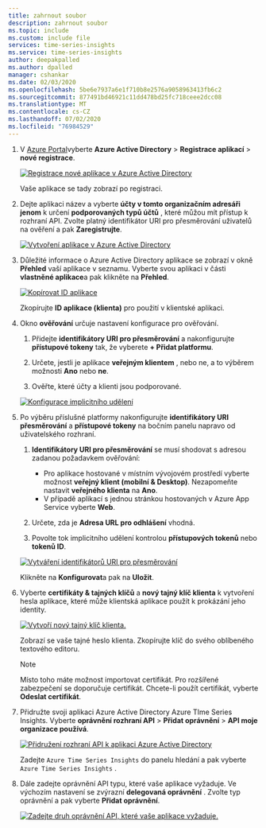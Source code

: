 ```yaml
---
title: zahrnout soubor
description: zahrnout soubor
ms.topic: include
ms.custom: include file
services: time-series-insights
ms.service: time-series-insights
author: deepakpalled
ms.author: dpalled
manager: cshankar
ms.date: 02/03/2020
ms.openlocfilehash: 5be6e7937a6e1f710b8e2576a9058963413fb6c2
ms.sourcegitcommit: 877491bd46921c11dd478bd25fc718ceee2dcc08
ms.translationtype: MT
ms.contentlocale: cs-CZ
ms.lasthandoff: 07/02/2020
ms.locfileid: "76984529"
---
```

1. V [Azure Portal](https://ms.portal.azure.com/)vyberte **Azure Active Directory**  >  **Registrace aplikací**  >  **nové registrace**.

   [![Registrace nové aplikace v Azure Active Directory](media/time-series-insights-aad-registration/active-directory-new-application-registration.png)](media/time-series-insights-aad-registration/active-directory-new-application-registration.png#lightbox)

    Vaše aplikace se tady zobrazí po registraci.

1. Dejte aplikaci název a vyberte **účty v tomto organizačním adresáři jenom** k určení **podporovaných typů účtů** , které můžou mít přístup k rozhraní API. Zvolte platný identifikátor URI pro přesměrování uživatelů na ověření a pak **Zaregistrujte**.

   [![Vytvoření aplikace v Azure Active Directory](media/time-series-insights-aad-registration/active-directory-registration.png)](media/time-series-insights-aad-registration/active-directory-registration.png#lightbox)

1. Důležité informace o Azure Active Directory aplikace se zobrazí v okně **Přehled** vaší aplikace v seznamu. Vyberte svou aplikaci v části **vlastněné aplikace**a pak klikněte na **Přehled**.

   [![Kopírovat ID aplikace](media/time-series-insights-aad-registration/active-directory-copy-application-id.png)](media/time-series-insights-aad-registration/active-directory-copy-application-id.png#lightbox)

   Zkopírujte **ID aplikace (klienta)** pro použití v klientské aplikaci.

1. Okno **ověřování** určuje nastavení konfigurace pro ověřování. 

    1. Přidejte **identifikátory URI pro přesměrování** a nakonfigurujte **přístupové tokeny** tak, že vyberete **+ Přidat platformu**.

    1. Určete, jestli je aplikace **veřejným klientem** , nebo ne, a to výběrem možnosti **Ano** nebo **ne**.

    1. Ověřte, které účty a klienti jsou podporované.

    [![Konfigurace implicitního udělení](media/time-series-insights-aad-registration/active-directory-auth-blade.png)](media/time-series-insights-aad-registration/active-directory-auth-blade.png#lightbox)

1. Po výběru příslušné platformy nakonfigurujte **identifikátory URI přesměrování** a **přístupové tokeny** na bočním panelu napravo od uživatelského rozhraní.

    1. **Identifikátory URI pro přesměrování** se musí shodovat s adresou zadanou požadavkem ověřování:

        * Pro aplikace hostované v místním vývojovém prostředí vyberte možnost **veřejný klient (mobilní & Desktop)**. Nezapomeňte nastavit **veřejného klienta** na **Ano**.
        * V případě aplikací s jednou stránkou hostovaných v Azure App Service vyberte **Web**.

    1. Určete, zda je **Adresa URL pro odhlášení** vhodná.

    1. Povolte tok implicitního udělení kontrolou **přístupových tokenů** nebo **tokenů ID**.

    [![Vytváření identifikátorů URI pro přesměrování](media/time-series-insights-aad-registration/active-directory-auth-redirect-uri.png)](media/time-series-insights-aad-registration/active-directory-auth-redirect-uri.png#lightbox)

    Klikněte na **Konfigurovat**a pak na **Uložit**.

1. Vyberte **certifikáty & tajných klíčů** a **nový tajný klíč klienta** k vytvoření hesla aplikace, které může klientská aplikace použít k prokázání jeho identity.

   [![Vytvoří nový tajný klíč klienta.](media/time-series-insights-aad-registration/active-directory-application-keys-save.png)](media/time-series-insights-aad-registration/active-directory-application-keys-save.png#lightbox)

   Zobrazí se vaše tajné heslo klienta. Zkopírujte klíč do svého oblíbeného textového editoru.

   > [!NOTE]
   > Místo toho máte možnost importovat certifikát. Pro rozšířené zabezpečení se doporučuje certifikát. Chcete-li použít certifikát, vyberte **Odeslat certifikát**.

1. Přidružte svoji aplikaci Azure Active Directory Azure TIme Series Insights. Vyberte **oprávnění rozhraní API**  >  **Přidat oprávnění**  >  **API moje organizace používá**. 

    [![Přidružení rozhraní API k aplikaci Azure Active Directory](media/time-series-insights-aad-registration/active-directory-app-api-permission.png)](media/time-series-insights-aad-registration/active-directory-app-api-permission.png#lightbox)

   Zadejte `Azure Time Series Insights` do panelu hledání a pak vyberte `Azure Time Series Insights` .

1. Dále zadejte oprávnění API typu, které vaše aplikace vyžaduje. Ve výchozím nastavení se zvýrazní **delegovaná oprávnění** . Zvolte typ oprávnění a pak vyberte **Přidat oprávnění**.

    [![Zadejte druh oprávnění API, které vaše aplikace vyžaduje.](media/time-series-insights-aad-registration/active-directory-app-permission-grant.png)](media/time-series-insights-aad-registration/active-directory-app-permission-grant.png#lightbox)
